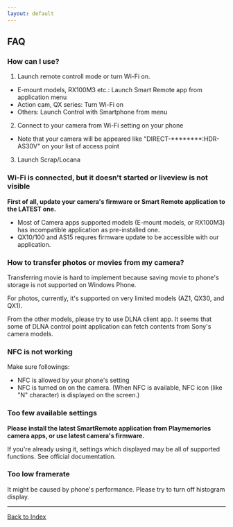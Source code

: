 ```yaml
---
layout: default
---
```


## FAQ

### How can I use?
1. Launch remote controll mode or turn Wi-Fi on.
  + E-mount models, RX100M3 etc.: Launch Smart Remote app from application menu
  + Action cam, QX series: Turn Wi-Fi on
  + Others: Launch Control with Smartphone from menu
2. Connect to your camera from Wi-Fi setting on your phone
  + Note that your camera will be appeared like "DIRECT-********:HDR-AS30V" on your list of access point
3. Launch Scrap/Locana

### Wi-Fi is connected, but it doesn't started or liveview is not visible
**First of all, update your camera's firmware or Smart Remote application to the LATEST one.**

- Most of Camera apps supported models (E-mount models, or RX100M3) has incompatible application as pre-installed one.
- QX10/100 and AS15 requres firmware update to be accessible with our application.

### How to transfer photos or movies from my camera?
Transferring movie is hard to implement because saving movie to phone's storage is not supported on Windows Phone.

For photos, currently, it's supported on very limited models (AZ1, QX30, and QX1).

From the other models, please try to use DLNA client app. It seems that some of DLNA control point application can fetch contents from Sony's camera models.

### NFC is not working

Make sure followings:

- NFC is allowed by your phone's setting
- NFC is turned on on the camera. (When NFC is available, NFC icon (like "N" character) is displayed on the screen.)

### Too few available settings
**Please install the latest SmartRemote application from Playmemories camera apps, or use latest camera's firmware.**

If you're already using it, settings which displayed may be all of supported functions. See official documentation.

### Too low framerate
It might be caused by phone's performance. Please try to turn off histogram display.

---
[Back to Index](/)

